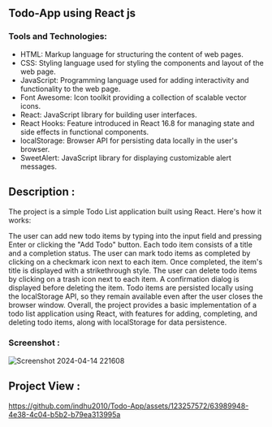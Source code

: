 ## Todo-App using React js

### Tools and Technologies:
* HTML: Markup language for structuring the content of web pages.
* CSS: Styling language used for styling the components and layout of the web page.
* JavaScript: Programming language used for adding interactivity and functionality to the web page.
* Font Awesome: Icon toolkit providing a collection of scalable vector icons.
* React: JavaScript library for building user interfaces.
* React Hooks: Feature introduced in React 16.8 for managing state and side effects in functional components.
* localStorage: Browser API for persisting data locally in the user's browser.
* SweetAlert: JavaScript library for displaying customizable alert messages.

## Description :
The project is a simple Todo List application built using React. Here's how it works:

The user can add new todo items by typing into the input field and pressing Enter or clicking the "Add Todo" button.
Each todo item consists of a title and a completion status.
The user can mark todo items as completed by clicking on a checkmark icon next to each item. Once completed, the item's title is displayed with a strikethrough style.
The user can delete todo items by clicking on a trash icon next to each item. A confirmation dialog is displayed before deleting the item.
Todo items are persisted locally using the localStorage API, so they remain available even after the user closes the browser window.
Overall, the project provides a basic implementation of a todo list application using React, with features for adding, completing, and deleting todo items, along with localStorage for data persistence.

### Screenshot :
![Screenshot 2024-04-14 221608](https://github.com/indhu2010/Todo-App/assets/123257572/42300445-026f-4189-9770-934fce2c14c5)

## Project View :


https://github.com/indhu2010/Todo-App/assets/123257572/63989948-4e38-4c04-b5b2-b79ea313995a

